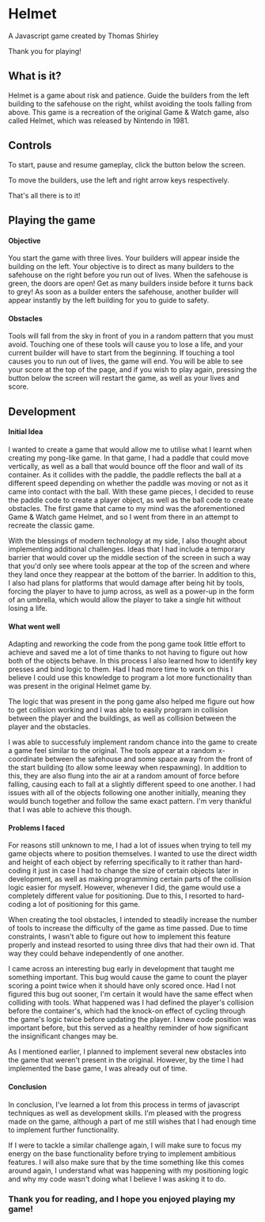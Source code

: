 # Helmet
A Javascript game created by Thomas Shirley

Thank you for playing!

<h2>What is it?</h2>

Helmet is a game about risk and patience. Guide the builders from the left building to the safehouse on the right, whilst avoiding the tools falling from above. This game is a recreation of the original Game & Watch game, also called Helmet, which was released by Nintendo in 1981.

<h2>Controls</h2>

To start, pause and resume gameplay, click the button below the screen.

To move the builders, use the left and right arrow keys respectively.

That's all there is to it!

<h2>Playing the game</h2>

<h4>Objective</h4>

You start the game with three lives. Your builders will appear inside the building on the left. Your objective is to direct as many builders to the safehouse on the right before you run out of lives. When the safehouse is green, the doors are open! Get as many builders inside before it turns back to grey! As soon as a builder enters the safehouse, another builder will appear instantly by the left building for you to guide to safety.

<h4>Obstacles</h4>

Tools will fall from the sky in front of you in a random pattern that you must avoid. Touching one of these tools will cause you to lose a life, and your current builder will have to start from the beginning. If touching a tool causes you to run out of lives, the game will end. You will be able to see your score at the top of the page, and if you wish to play again, pressing the button below the screen will restart the game, as well as your lives and score.

<h2>Development</h2>

<h4>Initial Idea</h4>

I wanted to create a game that would allow me to utilise what I learnt when creating my pong-like game. In that game, I had a paddle that could move vertically, as well as a ball that would bounce off the floor and wall of its container. As it collides with the paddle, the paddle reflects the ball at a different speed depending on whether the paddle was moving or not as it came into contact with the ball. With these game pieces, I decided to reuse the paddle code to create a player object, as well as the ball code to create obstacles. The first game that came to my mind was the aforementioned Game & Watch game Helmet, and so I went from there in an attempt to recreate the classic game.

With the blessings of modern technology at my side, I also thought about implementing additional challenges. Ideas that I had include a temporary barrier that would cover up the middle section of the screen in such a way that you'd only see where tools appear at the top of the screen and where they land once they reappear at the bottom of the barrier. In addition to this, I also had plans for platforms that would damage after being hit by tools, forcing the player to have to jump across, as well as a power-up in the form of an umbrella, which would allow the player to take a single hit without losing a life.

<h4>What went well</h4>

Adapting and reworking the code from the pong game took little effort to achieve and saved me a lot of time thanks to not having to figure out how both of the objects behave. In this process I also learned how to identify key presses and bind logic to them. Had I had more time to work on this I believe I could use this knowledge to program a lot more functionality than was present in the original Helmet game by.

The logic that was present in the pong game also helped me figure out how to get collision working and I was able to easily program in collision between the player and the buildings, as well as collision between the player and the obstacles. 

I was able to successfuly implement random chance into the game to create a game feel similar to the original. The tools appear at a random x-coordinate between the safehouse and some space away from the front of the start building (to allow some leeway when respawning). In addition to this, they are also flung into the air at a random amount of force before falling, causing each to fall at a slightly different speed to one another. I had issues with all of the objects following one another initially, meaning they would bunch together and follow the same exact pattern. I'm very thankful that I was able to achieve this though.

<h4>Problems I faced</h4>

For reasons still unknown to me, I had a lot of issues when trying to tell my game objects where to position themselves. I wanted to use the direct width and height of each object by referring specifically to it rather than hard-coding it just in case I had to change the size of certain objects later in development, as well as making programming certain parts of the collision logic easier for myself. However, whenever I did, the game would use a completely different value for positioning. Due to this, I resorted to hard-coding a lot of positioning for this game.

When creating the tool obstacles, I intended to steadily increase the number of tools to increase the difficulty of the game as time passed. Due to time constraints, I wasn't able to figure out how to implement this feature properly and instead resorted to using three divs that had their own id. That way they could behave independently of one another.

I came across an interesting bug early in development that taught me something important. This bug would cause the game to count the player scoring a point twice when it should have only scored once. Had I not figured this bug out sooner, I'm certain it would have the same effect when colliding with tools. What happened was I had defined the player's collision before the container's, which had the knock-on effect of cycling through the game's logic twice before updating the player. I knew code position was important before, but this served as a healthy reminder of how significant the insignificant changes may be.

As I mentioned earlier, I planned to implement several new obstacles into the game that weren't present in the original. However, by the time I had implemented the base game, I was already out of time.

<h4>Conclusion</h4>

In conclusion, I've learned a lot from this process in terms of javascript techniques as well as development skills. I'm pleased with the progress made on the game, although a part of me still wishes that I had enough time to implement further functionality.

If I were to tackle a similar challenge again, I will make sure to focus my energy on the base functionality before trying to implement ambitious features. I will also make sure that by the time something like this comes around again, I understand what was happening with my positioning logic and why my code wasn't doing what I believe I was asking it to do.

<H3>Thank you for reading, and I hope you enjoyed playing my game!</h3>
